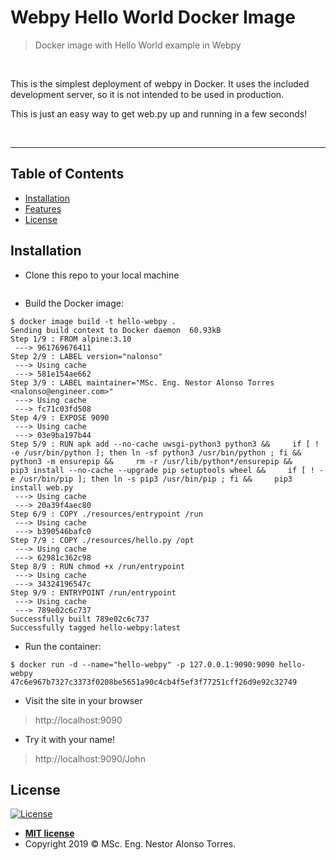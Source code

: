# Webpy Hello World Docker Image

> Docker image with Hello World example in Webpy

&nbsp;

This is the simplest deployment of webpy in Docker. It uses the included development server, so it is not intended to be used in production.

This is just an easy way to get web.py up and running in a few seconds!

&nbsp;

---

## Table of Contents

- [Installation](#installation)
- [Features](#features)
- [License](#license)

## Installation

- Clone this repo to your local machine

```shell
```

- Build the Docker image:

```shell
$ docker image build -t hello-webpy .
Sending build context to Docker daemon  60.93kB
Step 1/9 : FROM alpine:3.10
 ---> 961769676411
Step 2/9 : LABEL version="nalonso"
 ---> Using cache
 ---> 581e154ae662
Step 3/9 : LABEL maintainer="MSc. Eng. Nestor Alonso Torres <nalonso@engineer.com>"
 ---> Using cache
 ---> fc71c03fd508
Step 4/9 : EXPOSE 9090
 ---> Using cache
 ---> 03e9ba197b44
Step 5/9 : RUN apk add --no-cache uwsgi-python3 python3 &&     if [ ! -e /usr/bin/python ]; then ln -sf python3 /usr/bin/python ; fi &&     python3 -m ensurepip &&     rm -r /usr/lib/python*/ensurepip &&     pip3 install --no-cache --upgrade pip setuptools wheel &&     if [ ! -e /usr/bin/pip ]; then ln -s pip3 /usr/bin/pip ; fi &&     pip3 install web.py
 ---> Using cache
 ---> 20a39f4aec80
Step 6/9 : COPY ./resources/entrypoint /run
 ---> Using cache
 ---> b390546bafc0
Step 7/9 : COPY ./resources/hello.py /opt
 ---> Using cache
 ---> 62981c362c98
Step 8/9 : RUN chmod +x /run/entrypoint
 ---> Using cache
 ---> 34324196547c
Step 9/9 : ENTRYPOINT /run/entrypoint
 ---> Using cache
 ---> 789e02c6c737
Successfully built 789e02c6c737
Successfully tagged hello-webpy:latest

```

- Run the container:

```shell
$ docker run -d --name="hello-webpy" -p 127.0.0.1:9090:9090 hello-webpy
47c6e967b7327c3373f0208be5651a90c4cb4f5ef3f77251cff26d9e92c32749
```

- Visit the site in your browser

> http://localhost:9090

- Try it with your name!

> http://localhost:9090/John

## License

[![License](http://img.shields.io/:license-mit-blue.svg?style=flat-square)](http://badges.mit-license.org)

- **[MIT license](http://opensource.org/licenses/mit-license.php)**
- Copyright 2019 © MSc. Eng. Nestor Alonso Torres.
